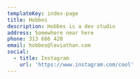 ```yaml
---
templateKey: index-page
title: Hobbes
description: Hobbes is a dev studio
address: Somewhere near here
phone: 313 666 420
email: hobbes@leviathan.com
social:
  - title: Instagram
    url: 'https://www.instagram.com/cool'
---
```


